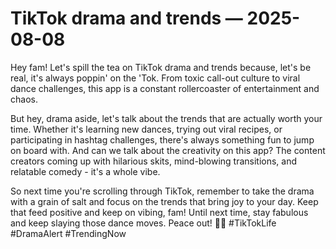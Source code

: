 # TikTok drama and trends — 2025-08-08

Hey fam! Let's spill the tea on TikTok drama and trends because, let's be real, it's always poppin' on the 'Tok. From toxic call-out culture to viral dance challenges, this app is a constant rollercoaster of entertainment and chaos.

But hey, drama aside, let's talk about the trends that are actually worth your time. Whether it's learning new dances, trying out viral recipes, or participating in hashtag challenges, there's always something fun to jump on board with. And can we talk about the creativity on this app? The content creators coming up with hilarious skits, mind-blowing transitions, and relatable comedy - it's a whole vibe.

So next time you're scrolling through TikTok, remember to take the drama with a grain of salt and focus on the trends that bring joy to your day. Keep that feed positive and keep on vibing, fam! Until next time, stay fabulous and keep slaying those dance moves. Peace out! 🤳✨ #TikTokLife #DramaAlert #TrendingNow
